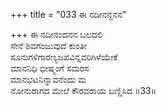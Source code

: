 +++
title = "033 ಈ ನದೀನನ್ದನನ"

+++
ಈ ನದೀನಂದನನ ಬಲದಲಿ  
ಸೇನೆ ಶಿವಗಂಜುವುದೆ ಕುಂತೀ  
ಸೂನುಗಳಿಗಾರಣ್ಯಜಪವಿನ್ನವರಿಗಿಳೆಯೇಕೆ  
ಮಾನನಿಧಿ ಭೀಷ್ಮಂಗೆ ಸಮರಸ  
ಮಾನಭಟನಿನ್ನಾವನೆಂದು ಮ  
ನೋನುರಾಗದ ಮೇಲೆ ಕೌರವರಾಯ ಬಣ್ಣಿಸಿದ     ॥33॥